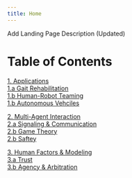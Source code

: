 ```yaml
---
title: Home
---
```


Add Landing Page Description (Updated)

# Table of Contents
[1. Applications](/Applications/Applications_Home.md) \
[1.a Gait Rehabilitation](/Applications/Gait_Rehab.md) \
[1.b Human-Robot Teaming](/Applications/HRT.md) \
[1.b Autonomous Vehciles](/Applications/AV.md) 

[2. Multi-Agent Interaction](/Applications/Applications_Home) \
[2.a Signaling & Communication](/Applications/Gait_Rehab) \
[2.b Game Theory](/Applications/HRT) \
[2.b Saftey](/Applications/AV) 

[3. Human Factors & Modeling](/Applications/Applications_Home) \
[3.a Trust](/Applications/Gait_Rehab) \
[3.b Agency & Arbitration](/Applications/HRT) 

